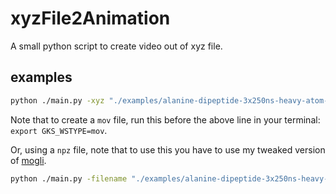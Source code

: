 # xyzFile2Animation

A small python script to create video out of xyz file.

## examples

```bash
python ./main.py -xyz "./examples/alanine-dipeptide-3x250ns-heavy-atom-positions.xyz" -batch 200
```

Note that to create a `mov` file, run this before the above line in your terminal: `export GKS_WSTYPE=mov`.

Or, using a `npz` file, note that to use this you have to use my tweaked version of  [mogli](https://github.com/li012589/mogli).

```bash
python ./main.py -filename "./examples/alanine-dipeptide-3x250ns-heavy-atom-positions.npz" -batch 200 -name arr_0 -smile "CC(=O)NC(C)C(=O)NC" -scaling 10 -fixy 23.222
```

